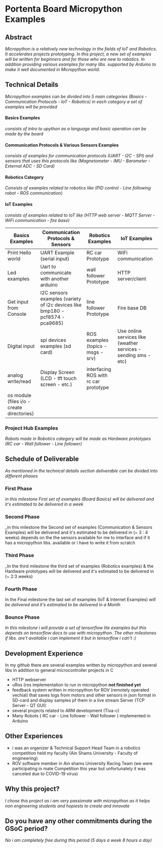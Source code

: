 # Portenta Board Micropython Examples


## Abstract
_Micropython is a relatively new technology in the fields of IoT and Robotics. It accelerates projects prototyping. In this project, a new set of examples will be written for beginners and for those who are new to robotics. In addition providing various examples for many libs. supported by Arduino to make it well documented in Micropython world._

## Technical Details

_Micropython examples can be divided into 5 main categories (Basics - Communication Protocols - IoT - Robotics) in each category a set of examples will be provided_

#### **Basics Examples**
_consists of intro to upython as a language and basic operation can be made by the board_

#### Communication Protocols & Various Sensors Examples
_consists of examples for communication protocols (UART - I2C - SPI) and sensors that uses this protocols like (Magnetometer - IMU - Barometer - External ADC - SD Card)_

#### Robotics Category
_Consists of examples related to robotics like (PID control - Line following robot - ROS communication)_

#### IoT Examples
_consists of examples related to IoT like (HTTP web server - MQTT Server - WiFi communication - fire base)_

|  Basics Examples |Communication Protocols & Sensors | Robotics Examples| IoT Examples  |
|------------------|----------------------------------|------------------|---------------|
|Print Hello world   |UART Example (serial input)|RC car Prototype|  	WiFi communication|
| Led examples|Uart to communicate with another arduino|wall follower Prototype|HTTP server/client|
|Get input from Console|I2C sensors examples (variety of i2c devices like bmp180 - pcf8574 - pca9685)|line follower Prototype|Fire base DB|
|Digital input|spi devices examples (sd card)|ROS examples (topics - msgs - srv)|Use online services like (weather services - sending sms - etc)|
|analog write/read|Display Screen (LCD - tft touch screen - etc.)|interfacing ROS with rc car prototype||
|os module (files i/o - create directories)||||

### Project Hub Examples
_Robots made in Robotics category will be made as Hardware prototypes (RC car - Wall follower - Line follower)_

## Schedule of Deliverable

_As mentioned in the technical details section deliverable can be divided into different phases_
### First Phase
_in this milestone First set of examples (Board Basics) will be delivered and it's estimated to be delivered in a week_

### Second Phase
_in this milestone the Second set of examples (Communication & Sensors Examples) will be delivered and it's estimated to be delivered in (~ 3 : 4 weeks) depends on the the sensors available for me to interface and if it has a micropython libs. available or i have to write it from scratch

### Third Phase
_In the third milestone the third set of examples (Robotics examples) & the Hardware prototypes will be delivered and  it's estimated to be delivered in (~ 2:3 weeks) 

### Fourth Phase
In the Final milestone the last set of examples (IoT & Internet Examples) _will be delivered and  it's estimated to be delivered in a Month_

### Bounce Phase
_In this milestone i will provide a set of tensorflow lite examples but this depends on tensorflow docs to use with micropython. The other milestones if libs. are't available i can implement it but in tensorflow i can't :(_

## Development Experience

In my github there are several examples written by micropython and several libs In addition to  general microcontroller projects in C 
 -  HTTP webserver 
 - uRos (ros implementation to run in micropython **not finished yet**
 - feedback system written in micropython  for ROV (remotely operated vechial) that saves logs from motors and other sensors in json format in SD-card and display samples pf them in a live stream Server (TCP Server - QT GUI)
 - several projects related to ARM development (Tiva-c)
 - Many Robots ( RC car - Line follower - Wall follower ) implemented in Arduino 

## Other Experiences

 - i  was an organizer & Technical Support Head Team in a robotics competition held my faculty (Ain Shams University - Faculty of engineering)
 - ROV software member in Ain shams University Racing Team (we were participating in mate Competition this year but unfortunately it was canceled due to COVID-19 virus)



## Why this project?

_I chose this project as i am very passionate with micropython as it helps non engineering students and hopiests to create and innovate_

## Do you have any other commitments during the GSoC period?

_No i am completely free during this period (5 days a week  8 hours a day)_